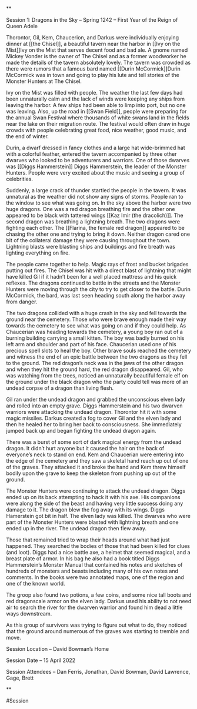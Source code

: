 
**

Session 1: Dragons in the Sky – Spring 1242 – First Year of the Reign of Queen Adele 

Thorontor, Gil, Kem, Chaucerion, and Darkus were individually enjoying dinner at [[the Chisel]], a beautiful tavern near the harbor in [[Ivy on the Mist]]Ivy on the Mist that serves decent food and bad ale. A gnome named Mickey Vonder is the owner of The Chisel and as a former woodworker he made the details of the tavern absolutely lovely. The tavern was crowded as there were rumors that a famous bard named [[Durin McCormick]]Durin McCormick was in town and going to play his lute and tell stories of the Monster Hunters at The Chisel.  

Ivy on the Mist was filled with people. The weather the last few days had been unnaturally calm and the lack of winds were keeping any ships from leaving the harbor. A few ships had been able to limp into port, but no one was leaving. Also, up the road in [[Swan Field]], people were preparing for the annual Swan Festival where thousands of white swans land in the fields near the lake on their migration route. The festival would often draw in huge crowds with people celebrating great food, nice weather, good music, and the end of winter.

Durin, a dwarf dressed in fancy clothes and a large hat wide-brimmed hat with a colorful feather, entered the tavern accompanied by three other dwarves who looked to be adventurers and warriors. One of those dwarves was [[Diggs Hammerstein]] Diggs Hammerstein, the leader of the Monster Hunters. People were very excited about the music and seeing a group of celebrities.

Suddenly, a large crack of thunder startled the people in the tavern. It was unnatural as the weather did not show any signs of storms. People ran to the window to see what was going on. In the sky above the harbor were two huge dragons. One was a red dragon breathing fire and the other one appeared to be black with tattered wings [[Kaz Imir (the dracolich)]]. The second dragon was breathing a lightning breath. The two dragons were fighting each other. The [[Flarina, the female red dragon]] appeared to be chasing the other one and trying to bring it down. Neither dragon cared one bit of the collateral damage they were causing throughout the town. Lightning blasts were blasting ships and buildings and fire breath was lighting everything on fire.

  

The people came together to help. Magic rays of frost and bucket brigades putting out fires. The Chisel was hit with a direct blast of lightning that might have killed Gil if it hadn’t been for a well placed mattress and his quick reflexes. The dragons continued to battle in the streets and the Monster Hunters were moving through the city to try to get closer to the battle. Durin McCormick, the bard, was last seen heading south along the harbor away from danger.

  

The two dragons collided with a huge crash in the sky and fell towards the ground near the cemetery. Those who were brave enough made their way towards the cemetery to see what was going on and if they could help. As Chaucerian was heading towards the cemetery, a young boy ran out of a burning building carrying a small kitten. The boy was badly burned on his left arm and shoulder and part of his face. Chaucerian used one of his precious spell slots to heal the boy. Other brave souls reached the cemetery and witness the end of an epic battle between the two dragons as they fell to the ground. The red dragon’s neck was in the jaws of the other dragon and when they hit the ground hard, the red dragon disappeared. Gil, who was watching from the trees, noticed an unnaturally beautiful female elf on the ground under the black dragon who the party could tell was more of an undead corpse of a dragon than living flesh. 

  

Gil ran under the undead dragon and grabbed the unconscious elven lady and rolled into an empty grave. Diggs Hammerstein and his two dwarven warriors were attacking the undead dragon. Thorontor hit it with some magic missiles. Darkus created a fog to cover Gil and the elven lady and then he healed her to bring her back to consciousness. She immediately jumped back up and began fighting the undead dragon again. 

  

There was a burst of some sort of dark magical energy from the undead dragon. It didn’t hurt anyone but it caused the hair on the back of everyone’s neck to stand on end. Kem and Chaucerian were entering into the edge of the cemetery and they saw a skeletal hand reach up out of one of the graves. They attacked it and broke the hand and Kem threw himself bodily upon the grave to keep the skeleton from pushing up out of the ground.

  

The Monster Hunters were continuing to attack the undead dragon. Diggs ended up on its back attempting to hack it with his axe. His companions were along the side of the beast and having very little success doing any damage to it. The dragon blew the fog away with its wings. Diggs Hamerstein got bit in half. The elven lady was killed. The dwarves who were part of the Monster Hunters were blasted with lightning breath and one ended up in the river. The undead dragon then flew away.

  

Those that remained tried to wrap their heads around what had just happened. They searched the bodies of those that had been killed for clues (and loot). Diggs had a nice battle axe, a helmet that seemed magical, and a breast plate of armor. In his bag he also had a book titled Diggs Hammerstein’s Monster Manual that contained his notes and sketches of hundreds of monsters and beasts including many of his own notes and comments. In the books were two annotated maps, one of the region and one of the known world.

  

The groop also found two potions, a few coins, and some nice tall boots and red dragonscale armor on the elven lady. Darkus used his ability to not need air to search the river for the dwarven warrior and found him dead a little ways downstream.

  

As this group of survivors was trying to figure out what to do, they noticed that the ground around numerous of the graves was starting to tremble and move.

  

Session Location – David Bowman’s Home

Session Date – 15 April 2022

Session Attendees – Dan Ferris, Jonathan, David Bowman, David Lawrence, Gage, Brett

**

#Session
